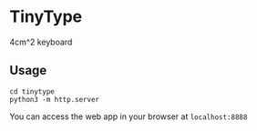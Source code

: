 # TinyType

4cm^2 keyboard

## Usage
```
cd tinytype
python3 -m http.server
```

You can access the web app in your browser at ```localhost:8888```

